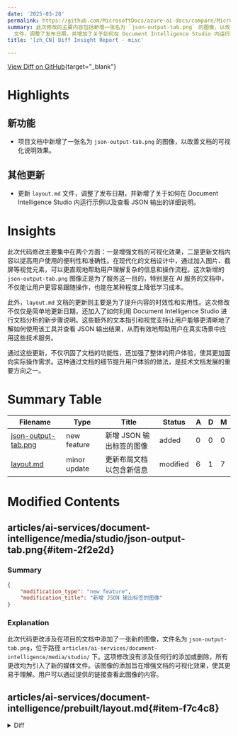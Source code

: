 ```yaml
---
date: '2025-03-28'
permalink: https://github.com/MicrosoftDocs/azure-ai-docs/compare/MicrosoftDocs:4f20510...MicrosoftDocs:86d029a
summary: 此次修改的主要内容包括新增一张名为 `json-output-tab.png` 的图像，以改善项目文档的可视化效果，增强用户理解。此外，更新了 `layout.md`
  文件，调整了发布日期，并增加了关于如何在 Document Intelligence Studio 内运行示例和查看 JSON 输出的详细说明。这些更新旨在提升文档的时效性和实用性，从而提高用户的操作体验，降低学习成本。
title: '[zh_CN] Diff Insight Report - misc'

---
```


[View Diff on GitHub](https://github.com/MicrosoftDocs/azure-ai-docs/compare/MicrosoftDocs:4f20510...MicrosoftDocs:86d029a){target="_blank"}

# Highlights

## 新功能
- 项目文档中新增了一张名为 `json-output-tab.png` 的图像，以改善文档的可视化说明效果。

## 其他更新
- 更新 `layout.md` 文件，调整了发布日期，并新增了关于如何在 Document Intelligence Studio 内运行示例以及查看 JSON 输出的详细说明。

# Insights
此次代码修改主要集中在两个方面：一是增强文档的可视化效果，二是更新文档内容以提高用户使用的便利性和准确性。在现代化的文档设计中，通过加入图片、截屏等视觉元素，可以更直观地帮助用户理解复杂的信息和操作流程。这次新增的 `json-output-tab.png` 图像正是为了服务这一目的，特别是在 AI 服务的文档中，不仅能让用户更容易跟随操作，也能在某种程度上降低学习成本。

此外，`layout.md` 文档的更新则主要是为了提升内容的时效性和实用性。这次修改不仅仅是简单地更新日期，还加入了如何利用 Document Intelligence Studio 进行文档分析的新步骤说明。这些额外的文本指引和视觉支持让用户能够更清晰地了解如何使用该工具并查看 JSON 输出结果，从而有效地帮助用户在真实场景中应用这些技术服务。

通过这些更新，不仅巩固了文档的功能性，还加强了整体的用户体验，使其更加面向实际操作需求。这种通过文档的细节提升用户体验的做法，是技术文档发展的重要方向之一。

# Summary Table
|  Filename  | Type |    Title    | Status | A  | D  | M  |
|------------|------|-------------|--------|----|----|----|
| [json-output-tab.png](#item-2f2e2d) | new feature | 新增 JSON 输出标签的图像 | added | 0 | 0 | 0 | 
| [layout.md](#item-f7c4c8) | minor update | 更新布局文档以包含新信息 | modified | 6 | 1 | 7 | 


# Modified Contents
## articles/ai-services/document-intelligence/media/studio/json-output-tab.png{#item-2f2e2d}

### Summary

```json
{
    "modification_type": "new feature",
    "modification_title": "新增 JSON 输出标签的图像"
}
```

### Explanation
此次代码更改涉及在项目的文档中添加了一张新的图像，文件名为 `json-output-tab.png`，位于路径 `articles/ai-services/document-intelligence/media/studio/` 下。这项修改没有涉及任何行的添加或删除，所有更改均为引入了新的媒体文件。该图像的添加旨在增强文档的可视化效果，使其更易于理解。用户可以通过提供的链接查看此图像的内容。

## articles/ai-services/document-intelligence/prebuilt/layout.md{#item-f7c4c8}

<details>
<summary>Diff</summary>
````diff
@@ -6,7 +6,7 @@ author: laujan
 manager: nitinme
 ms.service: azure-ai-document-intelligence
 ms.topic: conceptual
-ms.date: 03/17/2025
+ms.date: 03/27/2025
 ms.author: lajanuar
 ---
 
@@ -120,6 +120,11 @@ The layout model extracts structural elements from your documents. To follow are
 * [**Figures**](#figures)
 * [**Sections**](#sections)
 
+Run the sample layout document analysis within [Document Intelligence Studio](https://documentintelligence.ai.azure.com/studio), then navigate to the results tab to access the full JSON output.
+
+   :::image type="content" source="../media/studio/json-output-tab.png" alt-text="Screenshot of results JSON output tab in the Document Intelligence Studio.":::
+
+
 ### Pages
 
 The pages collection is a list of pages within the document. Each page is represented sequentially within the document and includes the orientation angle indicating if the page is rotated and the width and height (dimensions in pixels). The page units in the model output are computed as shown:
````
</details>

### Summary

```json
{
    "modification_type": "minor update",
    "modification_title": "更新布局文档以包含新信息"
}
```

### Explanation
该代码更改涉及对 `layout.md` 文件的修改，主要包括对日期的更新以及新增了关于文档分析的说明和媒体内容。具体来说，修改内容如下：

1. **发布日期更新**：将文档的发布日期从 `03/17/2025` 更新为 `03/27/2025`。
2. **新增内容**：在文档中添加了一段说明，指导用户在 [Document Intelligence Studio](https://documentintelligence.ai.azure.com/studio) 内运行示例布局文档分析，并访问结果标签获取完整的 JSON 输出。
3. **媒体插入**：插入了一张图片，用于展示在 Document Intelligence Studio 中结果 JSON 输出标签的截屏。

这些更新有助于确保文档的时效性与准确性，同时为用户提供更明确的操作指引。用户可以通过提供的链接查看修改后的文档内容。


